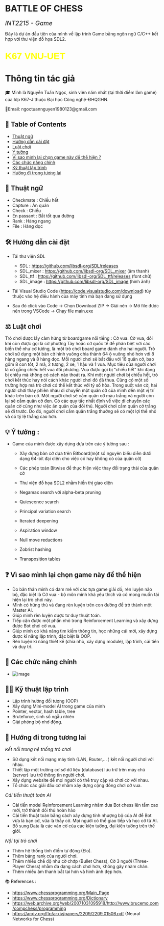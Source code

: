 # BATTLE OF CHESS

<em style = "font-size: 20px">INT2215 - Game</em>

Đây là dự án đầu tiên của mình về lập trình Game bằng ngôn ngữ C/C++ kết hợp với thư viện đồ họa SDL2.

<p style = "font-family: Arial; font-size: 30px; font-weight: bold; color: yellow"> K67 VNU-UET </p>

# Thông tin tác giả 

🎓 Mình là Nguyễn Tuấn Ngọc, sinh viên năm nhất (tại thời điểm làm game) của lớp K67-J thuộc Đại học Công nghệ-ĐHQGHN.

<p> 📮Email: ngoctuannguyen1980123@gmail.com </p>

## 🔎 Table of Contents
*  [Thuật ngữ](#glossary)
*  [Hướng dẫn cài đặt](#setting)
*  [Luật chơi](#rule_of_game)
*  [Ý tưởng](#idea)
*  [Vì sao mình lại chọn game này để thể hiện ?](#why)
*  [Các chức năng chính](#primary_funtion)
*  [Kỹ thuật lập trình](#programming_technique)
*  [Hướng đi trong tương lai](#future_development)

## 📖 Thuật ngữ<a name = "glossary"></a>
- Checkmate : Chiếu hết
- Capture : Ăn quân
- Check : Chiếu
- En passant : Bắt tốt qua đường
- Rank : Hàng ngang
- File : Hàng dọc

## 🛠️ Hướng dẫn cài đặt<a name = "setting"></a>
-   Tải thư viện SDL
    - SDL : https://github.com/libsdl-org/SDL/releases 
    - SDL_mixer : https://github.com/libsdl-org/SDL_mixer (âm thanh)
    - SDL_ttf : https://github.com/libsdl-org/SDL_ttf/releases (font chữ)
    - SDL_image : https://github.com/libsdl-org/SDL_image (hình ảnh)

- Tải Visual Studio Code (https://code.visualstudio.com/download) tùy thuộc vào hệ điều hành của máy tính mà bạn đang sử dụng

- Sau đó click vào Code -> Chọn Download ZIP -> Giải nén -> Mở file được nén trong VSCode -> Chạy file main.exe

## ⚖️ Luật chơi<a name = "rule_of_game"></a>
Trò chơi được lấy cảm hứng từ boardgame nổi tiếng : Cờ vua. 
Cờ vua, đôi khi còn được gọi là cờ phương Tây hoặc cờ quốc tế để phân biệt với các biến thể như cờ tướng, là một trò chơi board game dành cho hai người. Trò chơi sử dụng một bàn cờ hình vuông chia thành 64 ô vuông nhỏ hơn với 8 hàng ngang và 8 hàng dọc. Mỗi người chơi sẽ bắt đầu với 16 quân cờ, bao gồm 8 con tốt, 2 mã, 2 tượng, 2 xe, 1 hậu và 1 vua. Mục tiêu của người chơi là cố gắng chiếu hết vua đối phương. Vua được gọi bị "chiếu hết" khi đang bị chiếu mà không có cách nào thoát ra. Khi một người chơi bị chiếu hết, trò chơi kết thúc hay nói cách khác người chơi đó đã thua. Cũng có một số trường hợp mà trò chơi có thể kết thúc với tỷ số hòa. Trong suốt ván cờ, hai người chơi thay phiên nhau di chuyển một quân cờ của mình đến một vị trí khác trên bàn cờ. Một người chơi sẽ cầm quân cờ màu trắng và người còn lại sẽ cầm quân cờ đen. Có các quy tắc nhất định về việc di chuyển các quân cờ cũng như việc ăn quân của đối thủ. Người chơi cầm quân cờ trắng sẽ đi trước. Do đó, người chơi cầm quân trắng thường sẽ có một lợi thế nhỏ và có tỷ lệ thắng cao hơn.

## 💡 Ý tưởng : <a name = "idea"></a>

- Game của mình được xây dựng dựa trên các ý tưởng sau :
    + Xây dựng bàn cờ dựa trên Bitboard(một số nguyên biểu diễn dưới dạng 64-bit đại diện cho việc có hay không có của quân cờ)

    + Các phép toán Bitwise để thực hiện việc thay đổi trạng thái của quân cờ 

    + Thư viện đồ họa SDL2 nhằm hiển thị giao diện

    + Negamax search với alpha-beta pruning

    + Quiescence search

    + Principal variation search

    + Iterated deepening

    + Aspiration window

    + Null move reductions

    + Zobrist hashing

    + Transposition tables

## ❓ Vì sao mình lại chọn game này để thể hiện <a name = "why"></a>

- Do bản thân mình có đam mê với các tựa game giải đố, rèn luyện não bộ, đặc biệt là Cờ vua - bộ môn mình khá yêu thích và có mong muốn tái hiện lại trò chơi này.
- Mình có hứng thú và đang rèn luyện trên con đường để trở thành một Master AI.
- Giúp mình rèn luyện được tư duy thuật toán.
- Tiếp cận được một phần nhỏ trong Reinforcement Learning và xây dựng được Bot chơi cờ vua.
- Giúp mình có khả năng tìm kiếm thông tin, học những cái mới, xây dựng được kĩ năng lập trình, đặc biệt là OOP.
- Rèn luyện kĩ năng thiết kế (chia nhỏ, xây dựng module), lập trình, cải tiến và duy trì.

## 🐧 Các chức năng chính <a name = "primary_function"></a>
- ![image]()

## 👨‍💻 Kỹ thuật lập trình <a name = "programming_technique"></a>
- Lập trình hướng đối tượng (OOP)
- Xây dựng Mini-model AI trong game của mình
- Pointer, vector, hash table, tree
- Bruteforce, sinh số ngẫu nhiên
- Giải phóng bộ nhớ động.

## 🤖 Hướng đi trong tương lai <a name = "future_development"></a>
<em style = "font-size: 15px"> Kết nối trong hệ thống trò chơi </em>
- Sử dụng kết nối mạng máy tính (LAN, Router,... ) kết nối người chơi với nhau.
- Thiết lập một trường cơ sở dữ liệu (database) lưu trữ trên máy chủ (server) lưu trữ thông tin người chơi.
- Xây dựng website để mọi người có thể truy cập và chơi cờ với nhau.
- Tổ chức các giải đấu cờ nhằm xây dựng cộng đồng chơi cờ vua.

<em style = "font-size: 15px"> Cải tiến thuật toán AI </em>
- Cải tiến model Reinforcement Learning nhằm đưa Bot chess lên tầm cao mới, trở thành đối thủ hoàn hảo
- Cải tiến thuật toán bằng cách xây dựng tính nhượng bộ của AI để Bot vừa là bạn cờ, vừa là thầy cờ. Mọi người có thể giao tiếp và học cờ từ AI.
- Bổ sung Data là các ván cờ của các kiện tướng, đại kiện tướng trên thế giới.

<em style = "font-size: 15px"> Nội tại trò chơi </em>
- Thêm hệ thống tính điểm tự động (Elo).
- Thêm bảng rank của người chơi.
- Thêm nhiều chế độ như cờ chớp (Bullet Chess), Cờ 3 người (Three-Player Chess) nhằm đa dạng cách chơi hơn, không gây nhàm chán.
- Thêm nhiều âm thanh bắt tai hơn và hình ảnh đẹp hơn.

📚 References :

* https://www.chessprogramming.org/Main_Page
* https://www.chessprogramming.org/Dictionary
* https://web.archive.org/web/20071031095918/http://www.brucemo.com/compchess/programming
* https://arxiv.org/ftp/arxiv/papers/2209/2209.01506.pdf (Neural Networks for Chess)